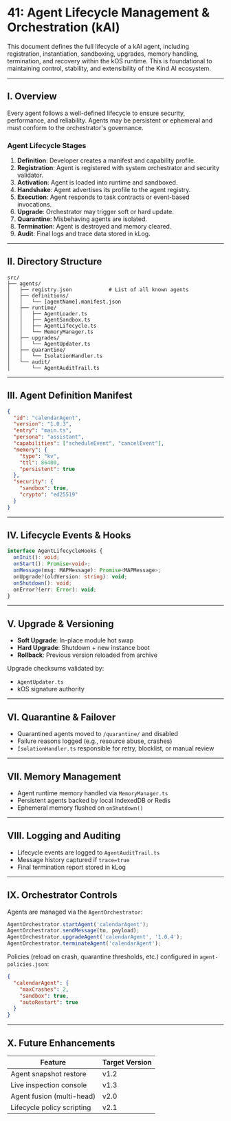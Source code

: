 # 41: Agent Lifecycle Management & Orchestration (kAI)

This document defines the full lifecycle of a kAI agent, including registration, instantiation, sandboxing, upgrades, memory handling, termination, and recovery within the kOS runtime. This is foundational to maintaining control, stability, and extensibility of the Kind AI ecosystem.

---

## I. Overview

Every agent follows a well-defined lifecycle to ensure security, performance, and reliability. Agents may be persistent or ephemeral and must conform to the orchestrator's governance.

### Agent Lifecycle Stages

1. **Definition**: Developer creates a manifest and capability profile.
2. **Registration**: Agent is registered with system orchestrator and security validator.
3. **Activation**: Agent is loaded into runtime and sandboxed.
4. **Handshake**: Agent advertises its profile to the agent registry.
5. **Execution**: Agent responds to task contracts or event-based invocations.
6. **Upgrade**: Orchestrator may trigger soft or hard update.
7. **Quarantine**: Misbehaving agents are isolated.
8. **Termination**: Agent is destroyed and memory cleared.
9. **Audit**: Final logs and trace data stored in kLog.

---

## II. Directory Structure

```text
src/
├── agents/
│   ├── registry.json            # List of all known agents
│   ├── definitions/
│   │   └── [agentName].manifest.json
│   ├── runtime/
│   │   ├── AgentLoader.ts
│   │   ├── AgentSandbox.ts
│   │   ├── AgentLifecycle.ts
│   │   └── MemoryManager.ts
│   ├── upgrades/
│   │   └── AgentUpdater.ts
│   ├── quarantine/
│   │   └── IsolationHandler.ts
│   └── audit/
│       └── AgentAuditTrail.ts
```

---

## III. Agent Definition Manifest

```json
{
  "id": "calendarAgent",
  "version": "1.0.3",
  "entry": "main.ts",
  "persona": "assistant",
  "capabilities": ["scheduleEvent", "cancelEvent"],
  "memory": {
    "type": "kv",
    "ttl": 86400,
    "persistent": true
  },
  "security": {
    "sandbox": true,
    "crypto": "ed25519"
  }
}
```

---

## IV. Lifecycle Events & Hooks

```ts
interface AgentLifecycleHooks {
  onInit(): void;
  onStart(): Promise<void>;
  onMessage(msg: MAPMessage): Promise<MAPMessage>;
  onUpgrade?(oldVersion: string): void;
  onShutdown(): void;
  onError?(err: Error): void;
}
```

---

## V. Upgrade & Versioning

- **Soft Upgrade**: In-place module hot swap
- **Hard Upgrade**: Shutdown + new instance boot
- **Rollback**: Previous version reloaded from archive

Upgrade checksums validated by:

- `AgentUpdater.ts`
- kOS signature authority

---

## VI. Quarantine & Failover

- Quarantined agents moved to `/quarantine/` and disabled
- Failure reasons logged (e.g., resource abuse, crashes)
- `IsolationHandler.ts` responsible for retry, blocklist, or manual review

---

## VII. Memory Management

- Agent runtime memory handled via `MemoryManager.ts`
- Persistent agents backed by local IndexedDB or Redis
- Ephemeral memory flushed on `onShutdown()`

---

## VIII. Logging and Auditing

- Lifecycle events are logged to `AgentAuditTrail.ts`
- Message history captured if `trace=true`
- Final termination report stored in kLog

---

## IX. Orchestrator Controls

Agents are managed via the `AgentOrchestrator`:

```ts
AgentOrchestrator.startAgent('calendarAgent');
AgentOrchestrator.sendMessage(to, payload);
AgentOrchestrator.upgradeAgent('calendarAgent', '1.0.4');
AgentOrchestrator.terminateAgent('calendarAgent');
```

Policies (reload on crash, quarantine thresholds, etc.) configured in `agent-policies.json`:

```json
{
  "calendarAgent": {
    "maxCrashes": 2,
    "sandbox": true,
    "autoRestart": true
  }
}
```

---

## X. Future Enhancements

| Feature                    | Target Version |
| -------------------------- | -------------- |
| Agent snapshot restore     | v1.2           |
| Live inspection console    | v1.3           |
| Agent fusion (multi-head)  | v2.0           |
| Lifecycle policy scripting | v2.1           |

